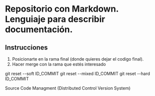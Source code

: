 # Repositorio con Markdown. Lenguiaje para describir documentación.

## Instrucciones

1) Posicionarte en la rama final (donde quieres dejar el codigo final).
2) Hacer merge con la rama que estés interesado

git reset --soft ID_COMMIT
git reset --mixed ID_COMMIT
git reset --hard ID_COMMIT

Source Code Managment (Distributed Control Version System)
